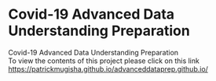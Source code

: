 # Covid-19 Advanced Data Understanding Preparation
Covid-19 Advanced Data Understanding Preparation
<br> To view the contents of this project please click on this link https://patrickmugisha.github.io/advanceddataprep.github.io/
